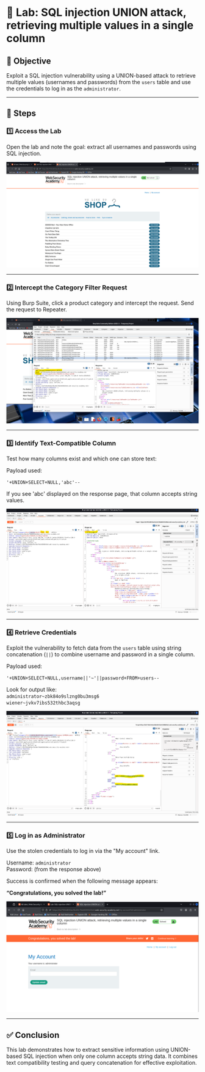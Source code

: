 # 🧪 Lab: SQL injection UNION attack, retrieving multiple values in a single column

## 🎯 Objective
Exploit a SQL injection vulnerability using a UNION-based attack to retrieve multiple values (usernames and passwords) from the `users` table and use the credentials to log in as the `administrator`.

---

## 🧭 Steps

### 1️⃣ Access the Lab
Open the lab and note the goal: extract all usernames and passwords using SQL injection.

![1-access-lab](./1-access-lab.png)

---

### 2️⃣ Intercept the Category Filter Request
Using Burp Suite, click a product category and intercept the request. Send the request to Repeater.

![2-intercepted-request](./2-intercepted-request.png)

---

### 3️⃣ Identify Text-Compatible Column
Test how many columns exist and which one can store text:

Payload used:
```
'+UNION+SELECT+NULL,'abc'--
```

If you see 'abc' displayed on the response page, that column accepts string values.

![3-test-columns](./3-test-columns.png)

---

### 4️⃣ Retrieve Credentials
Exploit the vulnerability to fetch data from the `users` table using string concatenation (`||`) to combine username and password in a single column.

Payload used:
```
'+UNION+SELECT+NULL,username||'~'||password+FROM+users--
```

Look for output like:  
`administrator~zbk84o9slzng0bu3msg6`  
`wiener~jvkv7ibs532thbc3aqsg`

![4-fetch-credentials](./4-fetch-credentials.png)

---

### 5️⃣ Log in as Administrator
Use the stolen credentials to log in via the "My account" link.

Username: `administrator`  
Password: (from the response above)

Success is confirmed when the following message appears:

**“Congratulations, you solved the lab!”**

![5-lab-solved](./5-lab-solved.png)

---

## ✅ Conclusion
This lab demonstrates how to extract sensitive information using UNION-based SQL injection when only one column accepts string data. It combines text compatibility testing and query concatenation for effective exploitation.